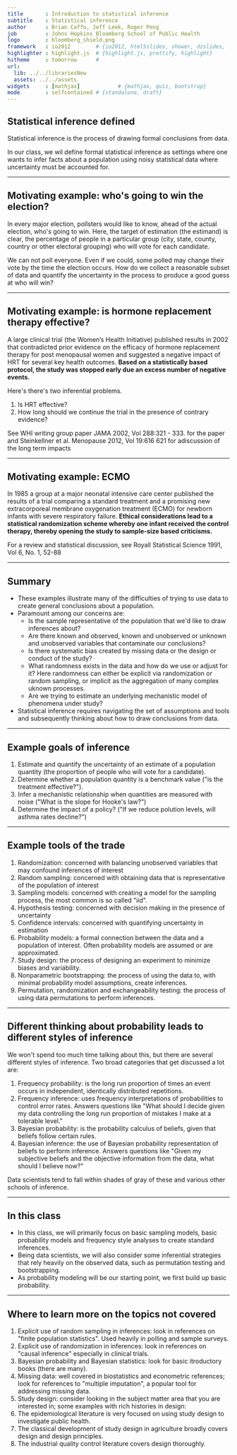 ```yaml
---
title       : Introduction to statistical inference
subtitle    : Statistical inference
author      : Brian Caffo, Jeff Leek, Roger Peng
job         : Johns Hopkins Bloomberg School of Public Health
logo        : bloomberg_shield.png
framework   : io2012        # {io2012, html5slides, shower, dzslides, ...}
highlighter : highlight.js  # {highlight.js, prettify, highlight}
hitheme     : tomorrow      # 
url:
  lib: ../../librariesNew
  assets: ../../assets
widgets     : [mathjax]            # {mathjax, quiz, bootstrap}
mode        : selfcontained # {standalone, draft}
---
```

## Statistical inference defined

Statistical inference is the process of drawing formal conclusions from
data. 

In our class, we wil define formal statistical inference as settings where one wants to infer facts about a population using noisy
statistical data where uncertainty must be accounted for.

---

## Motivating example: who's going to win the election?

In every major election, pollsters would like to know, ahead of the
actual election, who's going to win. Here, the target of
estimation (the estimand) is clear, the percentage of people in 
a particular group (city, state, county, country or other electoral
grouping) who will vote for each candidate.

We can not poll everyone. Even if we could, some polled 
may change their vote by the time the election occurs.
How do we collect a reasonable subset of data and quantify the
uncertainty in the process to produce a good guess at who will win?

---

## Motivating example: is hormone replacement therapy effective? 

A large clinical trial (the Women’s Health Initiative) published results in 2002 that contradicted prior evidence on the efficacy of hormone replacement therapy for post menopausal women and suggested a negative impact of HRT for several key health outcomes. **Based on a statistically based protocol, the study was stopped early due an excess number of negative events.**

Here's there's two inferential problems. 

1. Is HRT effective?
2. How long should we continue the trial in the presence of contrary
evidence?

See WHI writing group paper JAMA 2002, Vol 288:321 - 333. for the paper and Steinkellner et al. Menopause 2012, Vol 19:616 621 for adiscussion of the long term impacts

---

## Motivating example: ECMO

In 1985 a group at a major neonatal intensive care center published the results of a trial comparing a standard treatment and a promising new extracorporeal membrane oxygenation treatment (ECMO) for newborn infants with severe respiratory failure. **Ethical considerations lead to a statistical randomization scheme whereby one infant received the control therapy, thereby opening the study to sample-size based criticisms.**

For a review and statistical discussion, see Royall Statistical Science 1991, Vol 6, No. 1, 52-88

---

## Summary

- These examples illustrate many of the difficulties of trying
to use data to create general conclusions about a population.
- Paramount among our concerns are:
  - Is the sample representative of the population that we'd like to draw inferences about?
  - Are there known and observed, known and unobserved or unknown and unobserved variables that contaminate our conclusions?
  - Is there systematic bias created by missing data or the design or conduct of the study?
  - What randomness exists in the data and how do we use or adjust for it? Here randomness can either be explicit via randomization
or random sampling, or implicit as the aggregation of many complex uknown processes.
  - Are we trying to estimate an underlying mechanistic model of phenomena under study?
- Statistical inference requires navigating the set of assumptions and
tools and subsequently thinking about how to draw conclusions from data.

--- 
## Example goals of inference

1. Estimate and quantify the uncertainty of an estimate of 
a population quantity (the proportion of people who will
  vote for a candidate).
2. Determine whether a population quantity 
  is a benchmark value ("is the treatment effective?").
3. Infer a mechanistic relationship when quantities are measured with
  noise ("What is the slope for Hooke's law?")
4. Determine the impact of a policy? ("If we reduce polution levels,
  will asthma rates decline?")


---
## Example tools of the trade 

1. Randomization: concerned with balancing unobserved variables that may confound inferences of interest
2. Random sampling: concerned with obtaining data that is representative 
of the population of interest
3. Sampling models: concerned with creating a model for the sampling
process, the most common is so called "iid".
4. Hypothesis testing: concerned with decision making in the presence of uncertainty
5. Confidence intervals: concerned with quantifying uncertainty in 
estimation
6. Probability models: a formal connection between the data and a population of interest. Often probability models are assumed or are
approximated.
7. Study design: the process of designing an experiment to minimize biases and variability.
8. Nonparametric bootstrapping: the process of using the data to,
  with minimal probability model assumptions, create inferences.
9. Permutation, randomization and exchangeability testing: the process 
of using data permutations to perform inferences.

---
## Different thinking about probability leads to different styles of inference

We won't spend too much time talking about this, but there are several different
styles of inference. Two broad categories that get discussed a lot are:

1. Frequency probability: is the long run proportion of
 times an event occurs in independent, identically distributed 
 repetitions.
2. Frequency inference: uses frequency interpretations of probabilities
to control error rates. Answers questions like "What should I decide
given my data controlling the long run proportion of mistakes I make at
a tolerable level."
3. Bayesian probability: is the probability calculus of beliefs, given that beliefs follow certain rules.
4. Bayesian inference: the use of Bayesian probability representation
of beliefs to perform inference. Answers questions like "Given my subjective beliefs and the objective information from the data, what
should I believe now?"

Data scientists tend to fall within shades of gray of these and various other schools of inference. 

---
## In this class

* In this class, we will primarily focus on basic sampling models, 
basic probability models and frequency style analyses
to create standard inferences. 
* Being data scientists,  we will also consider some inferential strategies that  rely heavily on the observed data, such as permutation testing
and bootstrapping.
* As probability modeling will be our starting point, we first build
up basic probability.

---
## Where to learn more on the topics not covered

1. Explicit use of random sampling in inferences: look in references
on "finite population statistics". Used heavily in polling and
sample surveys.
2. Explicit use of randomization in inferences: look in references
on "causal inference" especially in clinical trials.
3. Bayesian probability and Bayesian statistics: look for basic itroductory books (there are many).
4. Missing data: well covered in biostatistics and econometric
references; look for references to "multiple imputation", a popular tool for
addressing missing data.
5. Study design: consider looking in the subject matter area that
  you are interested in; some examples with rich histories in design:
  1. The epidemiological literature is very focused on using study design to investigate public health.
  2. The classical development of study design in agriculture broadly covers design and design principles.
  3. The industrial quality control literature covers design thoroughly.

